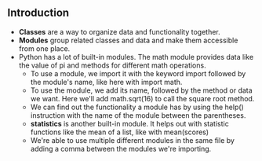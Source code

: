 ## Introduction
- **Classes** are a way to organize data and functionality together.
- **Modules** group related classes and data and make them accessible from one place.
- Python has a lot of built-in modules. The math module provides data like the value of pi and methods for different math operations.
   - To use a module, we import it with the keyword import  followed by the module's name, like here with import math.
   - To use the module, we add its name, followed by the method or data we want. Here we'll add math.sqrt(16) to call the square root method.
   - We can find out the functionality a module has by using the help() instruction with the name of the module between the parentheses.
   - **statistics** is another built-in module. It helps out with statistic functions like the mean of a list, like with mean(scores)
   - We're able to use multiple different modules in the same file by adding a comma between the modules we're importing.
  